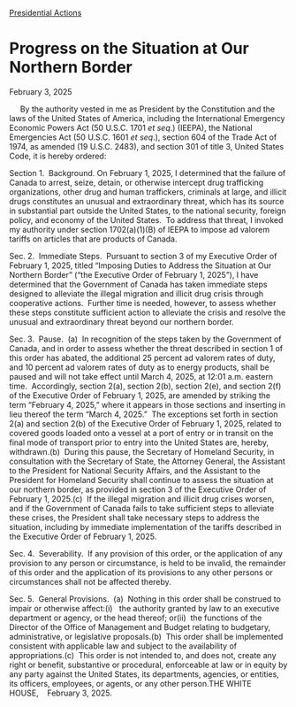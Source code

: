 [Presidential Actions](https://www.whitehouse.gov/presidential-actions/)

# 					Progress on the Situation at Our Northern Border				

February 3, 2025

     By the authority vested in me as President by the Constitution and the laws of the United States of America, including the International Emergency Economic Powers Act (50 U.S.C. 1701 *et seq*.) (IEEPA), the National Emergencies Act (50 U.S.C. 1601 *et seq*.), section 604 of the Trade Act of 1974, as amended (19 U.S.C. 2483), and section 301 of title 3, United States Code, it is hereby ordered:

Section 1.  Background. On February 1, 2025, I determined that the failure of Canada to arrest, seize, detain, or otherwise intercept drug trafficking organizations, other drug and human traffickers, criminals at large, and illicit drugs constitutes an unusual and extraordinary threat, which has its source in substantial part outside the United States, to the national security, foreign policy, and economy of the United States.  To address that threat, I invoked my authority under section 1702(a)(1)(B) of IEEPA to impose ad valorem tariffs on articles that are products of Canada.

Sec. 2.  Immediate Steps.  Pursuant to section 3 of my Executive Order of February 1, 2025, titled “Imposing Duties to Address the Situation at Our Northern Border” (“the Executive Order of February 1, 2025”), I have determined that the Government of Canada has taken immediate steps designed to alleviate the illegal migration and illicit drug crisis through cooperative actions.  Further time is needed, however, to assess whether these steps constitute sufficient action to alleviate the crisis and resolve the unusual and extraordinary threat beyond our northern border.

Sec. 3.  Pause.  (a)  In recognition of the steps taken by the Government of Canada, and in order to assess whether the threat described in section 1 of this order has abated, the additional 25 percent ad valorem rates of duty, and 10 percent ad valorem rates of duty as to energy products, shall be paused and will not take effect until March 4, 2025, at 12:01 a.m. eastern time.  Accordingly, section 2(a), section 2(b), section 2(e), and section 2(f) of the Executive Order of February 1, 2025, are amended by striking the term “February 4, 2025,” where it appears in those sections and inserting in lieu thereof the term “March 4, 2025.”  The exceptions set forth in section 2(a) and section 2(b) of the Executive Order of February 1, 2025, related to covered goods loaded onto a vessel at a port of entry or in transit on the final mode of transport prior to entry into the United States are, hereby, withdrawn.(b)  During this pause, the Secretary of Homeland Security, in consultation with the Secretary of State, the Attorney General, the Assistant to the President for National Security Affairs, and the Assistant to the President for Homeland Security shall continue to assess the situation at our northern border, as provided in section 3 of the Executive Order of February 1, 2025.(c)  If the illegal migration and illicit drug crises worsen, and if the Government of Canada fails to take sufficient steps to alleviate these crises, the President shall take necessary steps to address the situation, including by immediate implementation of the tariffs described in the Executive Order of February 1, 2025.

Sec. 4.  Severability.  If any provision of this order, or the application of any provision to any person or circumstance, is held to be invalid, the remainder of this order and the application of its provisions to any other persons or circumstances shall not be affected thereby.

Sec. 5.  General Provisions.  (a)  Nothing in this order shall be construed to impair or otherwise affect:(i)   the authority granted by law to an executive department or agency, or the head thereof; or(ii)  the functions of the Director of the Office of Management and Budget relating to budgetary, administrative, or legislative proposals.(b)  This order shall be implemented consistent with applicable law and subject to the availability of appropriations.(c)  This order is not intended to, and does not, create any right or benefit, substantive or procedural, enforceable at law or in equity by any party against the United States, its departments, agencies, or entities, its officers, employees, or agents, or any other person.THE WHITE HOUSE,    February 3, 2025.
